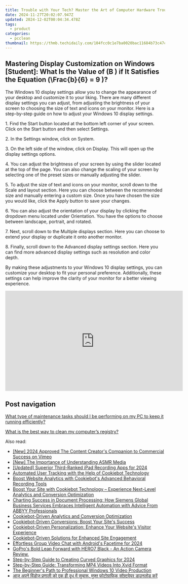```yaml
---
title: Trouble with Your Tech? Master the Art of Computer Hardware Troubleshooting with YL Software Solutions
date: 2024-11-27T20:02:07.947Z
updated: 2024-12-02T00:04:34.478Z
tags:
  - product
categories:
  - pcclean
thumbnail: https://thmb.techidaily.com/104fcc0c1e7ba0020bac11684b73c47c97661f3e4742e08d1374a286a48bed4c.jpg
---
```


## Mastering Display Customization on Windows [Student]: What Is the Value of \(B \) if It Satisfies the Equation \(\Frac{b}{6} = 9 \)?

The Windows 10 display settings allow you to change the appearance of your desktop and customize it to your liking. There are many different display settings you can adjust, from adjusting the brightness of your screen to choosing the size of text and icons on your monitor. Here is a step-by-step guide on how to adjust your Windows 10 display settings. 

1\. Find the Start button located at the bottom left corner of your screen. Click on the Start button and then select Settings.

2\. In the Settings window, click on System.

3\. On the left side of the window, click on Display. This will open up the display settings options. 

4\. You can adjust the brightness of your screen by using the slider located at the top of the page. You can also change the scaling of your screen by selecting one of the preset sizes or manually adjusting the slider.

5\. To adjust the size of text and icons on your monitor, scroll down to the Scale and layout section. Here you can choose between the recommended size and manually entering a custom size. Once you have chosen the size you would like, click the Apply button to save your changes.

6\. You can also adjust the orientation of your display by clicking the dropdown menu located under Orientation. You have the options to choose between landscape, portrait, and rotated.

7\. Next, scroll down to the Multiple displays section. Here you can choose to extend your display or duplicate it onto another monitor.

8\. Finally, scroll down to the Advanced display settings section. Here you can find more advanced display settings such as resolution and color depth. 

By making these adjustments to your Windows 10 display settings, you can customize your desktop to fit your personal preference. Additionally, these settings can help improve the clarity of your monitor for a better viewing experience.

<!-- affiliate ads begin -->
<iframe width="560" height="315" src="https://www.youtube.com/embed/cDNwgyE0nbY?si=3k_WBhpIw3WudJot" title="YouTube video player" frameborder="0" allow="accelerometer; autoplay; clipboard-write; encrypted-media; gyroscope; picture-in-picture; web-share" referrerpolicy="strict-origin-when-cross-origin" allowfullscreen></iframe>
<!-- affiliate ads end -->

## Post navigation

[What type of maintenance tasks should I be performing on my PC to keep it running efficiently?](https://tools.techidaily.com/pcclean/products/)

[What is the best way to clean my computer’s registry?](https://tools.techidaily.com/pcclean/products/)

<ins class="adsbygoogle"
     style="display:block"
     data-ad-format="autorelaxed"
     data-ad-client="ca-pub-7571918770474297"
     data-ad-slot="1223367746"></ins>

<ins class="adsbygoogle"
     style="display:block"
     data-ad-client="ca-pub-7571918770474297"
     data-ad-slot="8358498916"
     data-ad-format="auto"
     data-full-width-responsive="true"></ins>

<span class="atpl-alsoreadstyle">Also read:</span>
<div><ul>
<li><a href="https://vimeo-videos.techidaily.com/new-2024-approved-the-content-creators-companion-to-commercial-success-on-vimeo/"><u>[New] 2024 Approved The Content Creator's Companion to Commercial Success on Vimeo</u></a></li>
<li><a href="https://youtube-docs.techidaily.com/he-importance-of-understanding-asmr-media/"><u>[New] The Importance of Understanding ASMR Media</u></a></li>
<li><a href="https://screen-video-capture.techidaily.com/updated-superior-third-ranked-ipad-recording-apps-for-2024/"><u>[Updated] Superior Third-Ranked iPad Recording Apps for 2024</u></a></li>
<li><a href="https://discover-best.techidaily.com/automated-user-tracking-with-the-help-of-cookiebot-technology/"><u>Automated User Tracking with the Help of Cookiebot Technology</u></a></li>
<li><a href="https://discover-best.techidaily.com/boost-website-analytics-with-cookiebots-advanced-behavioral-recording-tools/"><u>Boost Website Analytics with Cookiebot's Advanced Behavioral Recording Tools</u></a></li>
<li><a href="https://discover-best.techidaily.com/boost-your-site-with-cookiebot-technology-experience-next-level-analytics-and-conversion-optimization/"><u>Boost Your Site with Cookiebot Technology – Experience Next-Level Analytics and Conversion Optimization</u></a></li>
<li><a href="https://discover-best.techidaily.com/charting-success-in-document-processing-how-siemens-global-business-services-embraces-intelligent-automation-with-advice-from-abbyy-professionals/"><u>Charting Success in Document Processing: How Siemens Global Business Services Embraces Intelligent Automation with Advice From ABBYY Professionals</u></a></li>
<li><a href="https://discover-best.techidaily.com/cookiebot-driven-analytics-and-conversion-optimization/"><u>Cookiebot-Driven Analytics and Conversion Optimization</u></a></li>
<li><a href="https://discover-best.techidaily.com/cookiebot-driven-conversions-boost-your-sites-success/"><u>Cookiebot-Driven Conversions: Boost Your Site's Success</u></a></li>
<li><a href="https://discover-best.techidaily.com/cookiebot-driven-personalization-enhance-your-websites-visitor-experience/"><u>Cookiebot-Driven Personalization: Enhance Your Website's Visitor Experience</u></a></li>
<li><a href="https://discover-best.techidaily.com/cookiebot-driven-solutions-for-enhanced-site-engagement/"><u>Cookiebot-Driven Solutions for Enhanced Site Engagement</u></a></li>
<li><a href="https://on-screen-recording.techidaily.com/effortless-group-video-chat-with-androids-facetime-for-2024/"><u>Effortless Group Video Chat with Android's Facetime for 2024</u></a></li>
<li><a href="https://buynow-info.techidaily.com/gopros-bold-leap-forward-with-hero7-black-an-action-camera-review/"><u>GoPro's Bold Leap Forward with HERO7 Black - An Action Camera Review.</u></a></li>
<li><a href="https://extra-skills.techidaily.com/step-by-step-guide-to-creating-curved-graphics-for-2024/"><u>Step-by-Step Guide to Creating Curved Graphics for 2024</u></a></li>
<li><a href="https://discover-bits.techidaily.com/step-by-step-guide-transforming-mp4-videos-into-xvid-format/"><u>Step-by-Step Guide: Transforming MP4 Videos Into Xvid Format</u></a></li>
<li><a href="https://extra-lessons.techidaily.com/the-beginners-path-to-professional-windows-10-video-production/"><u>The Beginner's Path to Professional Windows 10 Video Production</u></a></li>
<li><a href="https://win-excellent.techidaily.com/aaja-apana-vadaja-paranael-ka-eka-ha-thathha-ma-sacara-mafata-fatagarafaka-safitavayara-daunalda-kara/"><u>आज अपने विंडोज प्रणाली को एक ही दूध में सुचारू, मुफ्त फोटोग्राफिक सॉफ़्टवेयर डाउनलोड करें</u></a></li>
</ul></div>

